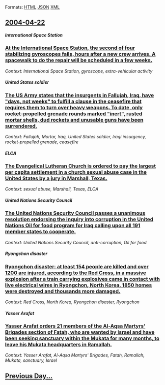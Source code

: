 
Formats: [HTML](2004/04/22/index.html)  [JSON](2004/04/22/index.json)  [XML](2004/04/22/index.xml)  

## [2004-04-22](/news/2004/04/22/index.md)

##### International Space Station
### [ At the International Space Station, the second of four stabilizing gyroscopes fails, hours after a new crew arrives. A spacewalk to do the repair will be scheduled in a few weeks. ](/news/2004/04/22/at-the-international-space-station-the-second-of-four-stabilizing-gyroscopes-fails-hours-after-a-new-crew-arrives-a-spacewalk-to-do-the.md)
_Context: International Space Station, gyroscope, extra-vehicular activity_

##### United States soldier
### [ The US Army states that the insurgents in Fallujah, Iraq, have "days, not weeks" to fulfill a clause in the ceasefire that requires them to turn over heavy weapons. To date, only rocket-propelled grenade rounds marked "inert", rusted mortar shells, dud rockets and unusable guns have been surrendered. ](/news/2004/04/22/the-us-army-states-that-the-insurgents-in-fallujah-iraq-have-days-not-weeks-to-fulfill-a-clause-in-the-ceasefire-that-requires-them-to.md)
_Context: Fallujah, Mortar, Iraq, United States soldier, Iraqi insurgency, rocket-propelled grenade, ceasefire_

##### ELCA
### [ The Evangelical Lutheran Church is ordered to pay the largest per capita settlement in a church sexual abuse case in the United States by a jury in Marshall, Texas. ](/news/2004/04/22/the-evangelical-lutheran-church-is-ordered-to-pay-the-largest-per-capita-settlement-in-a-church-sexual-abuse-case-in-the-united-states-by-a.md)
_Context: sexual abuse, Marshall, Texas, ELCA_

##### United Nations Security Council
### [ The United Nations Security Council passes a unanimous resolution endorsing the inquiry into corruption in the United Nations Oil for food program for Iraq calling upon all 191 member states to cooperate. ](/news/2004/04/22/the-united-nations-security-council-passes-a-unanimous-resolution-endorsing-the-inquiry-into-corruption-in-the-united-nations-oil-for-food.md)
_Context: United Nations Security Council, anti-corruption, Oil for food_

##### Ryongchon disaster
### [ Ryongchon disaster: at least 154 people are killed and over 1200 are injured, according to the Red Cross, in a massive explosion after a train carrying explosives came in contact with live electrical wires in Ryongchon, North Korea. 1850 homes were destroyed and thousands more damaged. ](/news/2004/04/22/ryongchon-disaster-at-least-154-people-are-killed-and-over-1200-are-injured-according-to-the-red-cross-in-a-massive-explosion-after-a-tr.md)
_Context: Red Cross, North Korea, Ryongchon disaster, Ryongchon_

##### Yasser Arafat
### [ Yasser Arafat orders 21 members of the Al-Aqsa Martyrs' Brigades section of Fatah, who are wanted by Israel and have been seeking sanctuary within the Mukata for many months, to leave his Mukata headquarters in Ramallah. ](/news/2004/04/22/yasser-arafat-orders-21-members-of-the-al-aqsa-martyrs-brigades-section-of-fatah-who-are-wanted-by-israel-and-have-been-seeking-sanctuary.md)
_Context: Yasser Arafat, Al-Aqsa Martyrs' Brigades, Fatah, Ramallah, Mukata, sanctuary, Israel_

## [Previous Day...](/news/2004/04/21/index.md)

